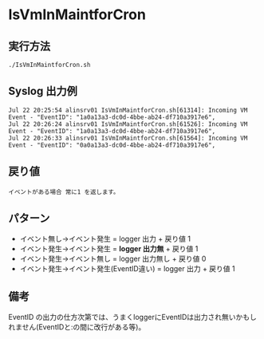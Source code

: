 # IsVmInMaintforCron

## 実行方法
    ./IsVmInMaintforCron.sh

## Syslog 出力例
    Jul 22 20:25:54 alinsrv01 IsVmInMaintforCron.sh[61314]: Incoming VM Event - "EventID": "1a0a13a3-dc0d-4bbe-ab24-df710a3917e6",
    Jul 22 20:26:24 alinsrv01 IsVmInMaintforCron.sh[61526]: Incoming VM Event - "EventID": "1a0a13a3-dc0d-4bbe-ab24-df710a3917e6",
    Jul 22 20:26:33 alinsrv01 IsVmInMaintforCron.sh[61564]: Incoming VM Event - "EventID": "0a0a13a3-dc0d-4bbe-ab24-df710a3917e6",

## 戻り値
    イベントがある場合 常に1 を返します。

## パターン
* イベント無し->イベント発生 = logger 出力 + 戻り値 1
* イベント発生->イベント発生 = **logger 出力無** + 戻り値 1
* イベント発生->イベント無し = logger 出力無し + 戻り値 0
* イベント発生->イベント発生(EventID違い) = logger 出力 + 戻り値 1

## 備考
EventID の出力の仕方次第では、うまくloggerにEventIDは出力され無いかもしれません(EventIDと:の間に改行がある等)。
